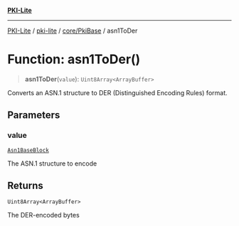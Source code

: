 [**PKI-Lite**](../../../../README.md)

---

[PKI-Lite](../../../../README.md) / [pki-lite](../../../README.md) / [core/PkiBase](../README.md) / asn1ToDer

# Function: asn1ToDer()

> **asn1ToDer**(`value`): `Uint8Array<ArrayBuffer>`

Converts an ASN.1 structure to DER (Distinguished Encoding Rules) format.

## Parameters

### value

[`Asn1BaseBlock`](../type-aliases/Asn1BaseBlock.md)

The ASN.1 structure to encode

## Returns

`Uint8Array<ArrayBuffer>`

The DER-encoded bytes
